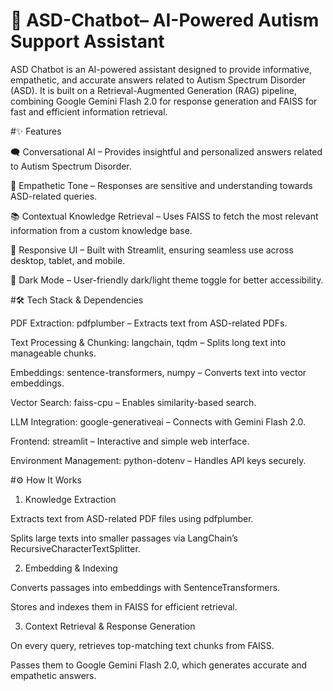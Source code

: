 # 🤖 ASD-Chatbot– AI-Powered Autism Support Assistant
ASD Chatbot is an AI-powered assistant designed to provide informative, empathetic, and accurate answers related to Autism Spectrum Disorder (ASD).
It is built on a Retrieval-Augmented Generation (RAG) pipeline, combining Google Gemini Flash 2.0 for response generation and FAISS for fast and efficient information retrieval.

#✨ Features

🗨️ Conversational AI – Provides insightful and personalized answers related to Autism Spectrum Disorder.

💙 Empathetic Tone – Responses are sensitive and understanding towards ASD-related queries.

📚 Contextual Knowledge Retrieval – Uses FAISS to fetch the most relevant information from a custom knowledge base.

🎨 Responsive UI – Built with Streamlit, ensuring seamless use across desktop, tablet, and mobile.

🌙 Dark Mode – User-friendly dark/light theme toggle for better accessibility.

#🛠️ Tech Stack & Dependencies

PDF Extraction: pdfplumber – Extracts text from ASD-related PDFs.

Text Processing & Chunking: langchain, tqdm – Splits long text into manageable chunks.

Embeddings: sentence-transformers, numpy – Converts text into vector embeddings.

Vector Search: faiss-cpu – Enables similarity-based search.

LLM Integration: google-generativeai – Connects with Gemini Flash 2.0.

Frontend: streamlit – Interactive and simple web interface.

Environment Management: python-dotenv – Handles API keys securely.

#⚙️ How It Works
1. Knowledge Extraction

Extracts text from ASD-related PDF files using pdfplumber.

Splits large texts into smaller passages via LangChain’s RecursiveCharacterTextSplitter.

2. Embedding & Indexing

Converts passages into embeddings with SentenceTransformers.

Stores and indexes them in FAISS for efficient retrieval.

3. Context Retrieval & Response Generation

On every query, retrieves top-matching text chunks from FAISS.

Passes them to Google Gemini Flash 2.0, which generates accurate and empathetic answers.
